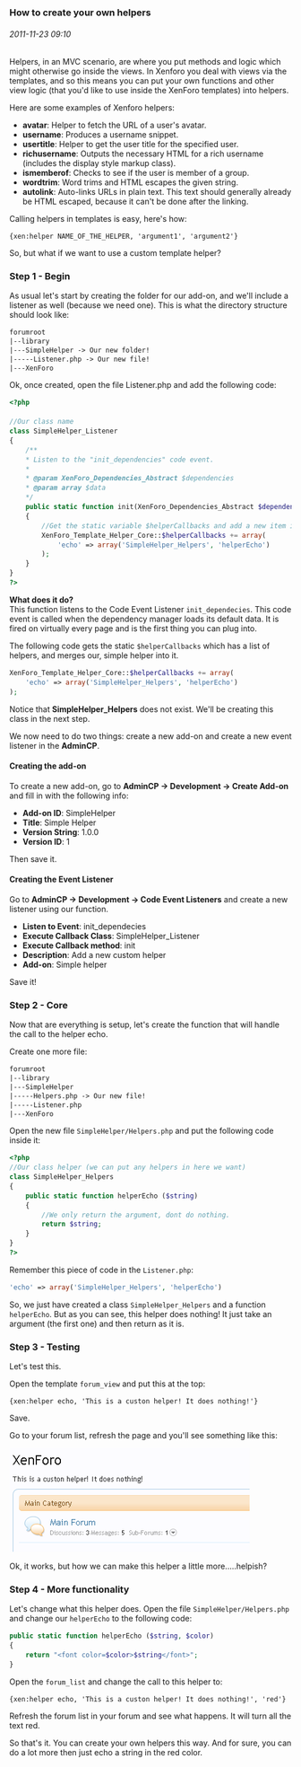 ### How to create your own helpers
###### 2011-11-23 09:10

Helpers, in an MVC scenario, are where you put methods and logic which might otherwise go inside the views. In Xenforo you deal with views via the templates, and so this means you can put your own functions and other view logic (that you'd like to use inside the XenForo templates) into helpers.

Here are some examples of Xenforo helpers:

- **avatar**: Helper to fetch the URL of a user's avatar.
- **username**: Produces a username snippet.
- **usertitle**: Helper to get the user title for the specified user.
- **richusername**: Outputs the necessary HTML for a rich username (includes the display style markup class).
- **ismemberof**: Checks to see if the user is member of a group.
- **wordtrim**: Word trims and HTML escapes the given string.
- **autolink**: Auto-links URLs in plain text. This text should generally already be HTML escaped, because it can't be done after the linking.

Calling helpers in templates is easy, here's how:

```
{xen:helper NAME_OF_THE_HELPER, 'argument1', 'argument2'}
```

So, but what if we want to use a custom template helper?


### Step 1 - Begin

As usual let's start by creating the folder for our add-on, and we'll include a listener as well (because we need one). This is what the directory structure should look like:

```
forumroot
|--library
|---SimpleHelper -> Our new folder!
|-----Listener.php -> Our new file!
|---XenForo
```


Ok, once created, open the file Listener.php and add the following code:

```php
<?php

//Our class name
class SimpleHelper_Listener
{
    /**
    * Listen to the "init_dependencies" code event.
    *
    * @param XenForo_Dependencies_Abstract $dependencies
    * @param array $data
    */
    public static function init(XenForo_Dependencies_Abstract $dependencies, array $data)
    {
        //Get the static variable $helperCallbacks and add a new item in the array.
        XenForo_Template_Helper_Core::$helperCallbacks += array(
            'echo' => array('SimpleHelper_Helpers', 'helperEcho')
        );
    }
}
?>
```

**What does it do?**  
This function listens to the Code Event Listener ```init_dependecies```. This code event is called when the dependency manager loads its default data. It is fired on virtually every page and is the first thing you can plug into.

The following code gets the static ```$helperCallbacks``` which has a list of helpers, and merges our, simple helper into it.

```php
XenForo_Template_Helper_Core::$helperCallbacks += array(
    'echo' => array('SimpleHelper_Helpers', 'helperEcho')
);
```

Notice that **SimpleHelper_Helpers** does not exist. We'll be creating this class in the next step.

We now need to do two things: create a new add-on and create a new event listener in the **AdminCP**.

#### Creating the add-on

To create a new add-on, go to **AdminCP -> Development -> Create Add-on** and fill in with the following info:

- **Add-on ID**: SimpleHelper
- **Title**: Simple Helper
- **Version String**: 1.0.0
- **Version ID**: 1

Then save it.

#### Creating the Event Listener

Go to **AdminCP -> Development -> Code Event Listeners** and create a new listener using our function.

- **Listen to Event**: init_dependecies
- **Execute Callback Class**: SimpleHelper_Listener
- **Execute Callback method**: init
- **Description**: Add a new custom helper
- **Add-on**: Simple helper

Save it!

### Step 2 - Core

Now that are everything is setup, let's create the function that will handle the call to the helper echo.

Create one more file:

```
forumroot
|--library
|---SimpleHelper
|-----Helpers.php -> Our new file!
|-----Listener.php
|---XenForo
```

Open the new file `SimpleHelper/Helpers.php` and put the following code inside it:

```php
<?php
//Our class helper (we can put any helpers in here we want)
class SimpleHelper_Helpers
{
    public static function helperEcho ($string)
    {
        //We only return the argument, dont do nothing.
        return $string;
    }
}
?>
```

Remember this piece of code in the `Listener.php`:

```php
'echo' => array('SimpleHelper_Helpers', 'helperEcho')
```

So, we just have created a class `SimpleHelper_Helpers` and a function `helperEcho`. But as you can see, this helper does nothing! It just take an argument (the first one) and then return as it is.


### Step 3 - Testing

Let's test this.

Open the template `forum_view` and put this at the top:

```
{xen:helper echo, 'This is a custon helper! It does nothing!'}
```

Save.

Go to your forum list, refresh the page and you'll see something like this:

![image 1](images/1.png)

Ok, it works, but how we can make this helper a little more.....helpish?


### Step 4 - More functionality


Let's change what this helper does. Open the file `SimpleHelper/Helpers.php` and change our `helperEcho` to the following code:

```php
public static function helperEcho ($string, $color)
{
    return "<font color=$color>$string</font>";
}
```

Open the `forum_list` and change the call to this helper to:

```
{xen:helper echo, 'This is a custon helper! It does nothing!', 'red'}
```

Refresh the forum list in your forum and see what happens. It will turn all the text red.

So that's it. You can create your own helpers this way. And for sure, you can do a lot more then just echo a string in the red color.
